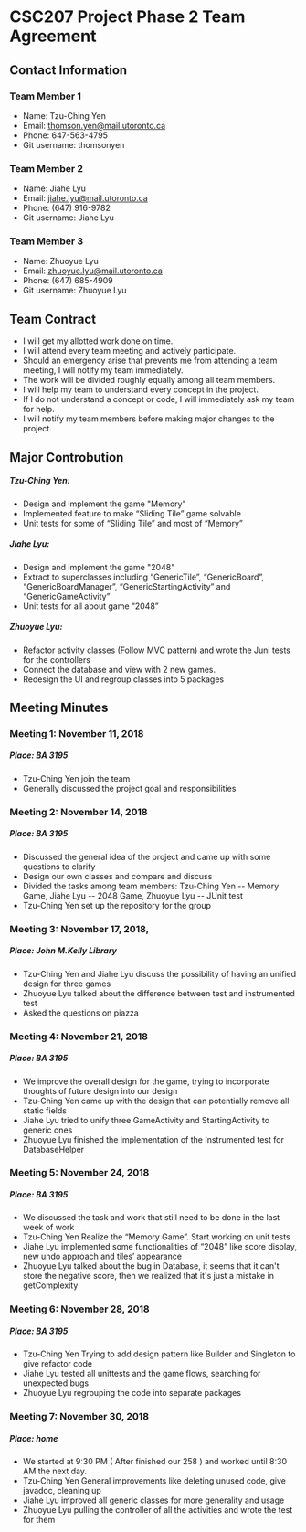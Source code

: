 # CSC207 Project Phase 2 Team Agreement

## Contact Information

### Team Member 1
* Name: Tzu-Ching Yen
* Email: thomson.yen@mail.utoronto.ca
* Phone: 647-563-4795
* Git username: thomsonyen 

### Team Member 2
* Name: Jiahe Lyu
* Email: jiahe.lyu@mail.utoronto.ca
* Phone: (647) 916-9782
* Git username: Jiahe Lyu

### Team Member 3
* Name: Zhuoyue Lyu
* Email: zhuoyue.lyu@mail.utoronto.ca
* Phone: (647) 685-4909
* Git username: Zhuoyue Lyu

## Team Contract
* I will get my allotted work done on time.
* I will attend every team meeting and actively participate.
* Should an emergency arise that prevents me from attending a team meeting, I will notify my team immediately.
* The work will be divided roughly equally among all team members.
* I will help my team to understand every concept in the project.
* If I do not understand a concept or code, I will immediately ask my team for help.
* I will notify my team members before making major changes to the project.

## Major Controbution
##### Tzu-Ching Yen: 
* Design and implement the game "Memory"
* Implemented feature to make “Sliding Tile” game solvable
* Unit tests for some of “Sliding Tile” and most of “Memory”
##### Jiahe Lyu:
* Design and implement the game "2048"
* Extract to superclasses including “GenericTile”, “GenericBoard”, “GenericBoardManager”, “GenericStartingActivity” and “GenericGameActivity”
* Unit tests for all about game “2048”
##### Zhuoyue Lyu:
* Refactor activity classes (Follow MVC pattern) and wrote the Juni tests for the controllers
* Connect the database and view with 2 new games.
* Redesign the UI and regroup classes into 5 packages


## Meeting Minutes

### Meeting 1: November 11, 2018
##### Place: BA 3195
* Tzu-Ching Yen join the team
* Generally discussed the project goal and responsibilities

### Meeting 2: November 14, 2018
##### Place: BA 3195
* Discussed the general idea of the project and came up with some questions to clarify
* Design our own classes and compare and discuss
* Divided the tasks among team members: Tzu-Ching Yen -- Memory Game, Jiahe Lyu -- 2048 Game, Zhuoyue Lyu -- JUnit test
* Tzu-Ching Yen set up the repository for the group

### Meeting 3: November 17, 2018, 
##### Place: John M.Kelly Library
* Tzu-Ching Yen and Jiahe Lyu discuss the possibility of having an unified design for three games
* Zhuoyue Lyu talked about the difference between test and instrumented test
* Asked the questions on piazza

### Meeting 4: November 21, 2018
##### Place: BA 3195
* We improve the overall design for the game, trying to incorporate thoughts of future design into our design
* Tzu-Ching Yen came up with the design that can potentially remove all static fields
* Jiahe Lyu tried to unify three GameActivity and StartingActivity to generic ones
* Zhuoyue Lyu finished the implementation of the Instrumented test for DatabaseHelper

### Meeting 5: November 24, 2018
##### Place: BA 3195
* We discussed the task and work that still need to be done in the last week of work 
* Tzu-Ching Yen Realize the “Memory Game”. Start working on unit tests
* Jiahe Lyu implemented some functionalities of “2048” like score display, new undo approach and tiles’ appearance
* Zhuoyue Lyu talked about the bug in Database, it seems that it can't store the negative score, then we realized that it's just a mistake in getComplexity

### Meeting 6: November 28, 2018
##### Place: BA 3195
* Tzu-Ching Yen Trying to add design pattern like Builder and Singleton to give refactor code
* Jiahe Lyu tested all unittests and the game flows, searching for unexpected bugs
* Zhuoyue Lyu regrouping the code into separate packages

### Meeting 7: November 30, 2018
##### Place: home

* We started at 9:30 PM ( After finished our 258 ) and worked until 8:30 AM the next day.
* Tzu-Ching Yen General improvements like deleting unused code, give javadoc, cleaning up
* Jiahe Lyu improved all generic classes for more generality and usage
* Zhuoyue Lyu pulling the controller of all the activities and wrote the test for them



